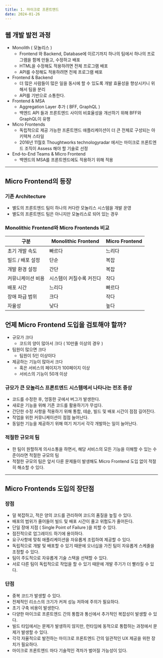 ```yaml
---
title: 1. 마이크로 프론트엔드
date: 2024-01-26
---
```

## 웹 개발 발전 과정
- Monolith ( 모놀리스 )
	- Frontend 와 Backend, Database에 이르기까지 하나의 팀에서 하나의 프로그램을 함께 만들고, 수정하고 배포
	- HTML을 수정해도 적용하려면 전체 프로그램 배포
	- API를 수정해도 적용하려면 전체 프로그램 배포
- Frontend & Backend
	- 더 많은 사람들이 많은 일을 동시에 할 수 있도록 개발 효율성을 향상시키니 위해서 팀을 분리
	- API를 기반으로 소통한다.
- Frontend & MSA
	- Aggregation Layer 추가 ( BFF, GraphQL )
	- 백엔드 API 들과 프론트엔드 사이의 비효율성을 개선하기 위해 BFF와 GraphQL이 유행
- Micro Frontends
	- 독립적으로 제공 가능한 프론트엔드 애플리케이션이 더 큰 전체로 구성되는 아키텍쳐 스타일
	- 2016년 11월호 Thoughtworks technologyradar 에서는 마이크로 프론트엔드 조직이 Assess 해야 할 기술로 선정
- End-to-End Teams & Micro Frontend
	- 백엔드의 MSA를 프론트엔드에도 적용하기 위해 적용

---
## Micro Frontend의 등장
### 기존 Architecture
- 별도의 프론트엔드 팀이 하나의 커다란 모놀리스 시스템을 개발 운영
- 별도의 프론트엔드 팀은 아니지만 모놀리스로 되어 있는 경우

### Monolithic Frontend와 Micro Frontends 비교
| 구분 | Monolithic Frontend | Micro Frontend |
| ---- | ---- | ---- |
| 초기 개발 속도 | 빠르다 | 느리다 |
| 빌드 / 배포 설정 | 단순 | 복잡 |
| 개발 환경 설정 | 간단 | 복잡 |
| 커뮤니케이션 비용 | 시스템이 커질수록 커진다 | 작다 |
| 배포 시간 | 느리다 | 빠르다 |
| 장애 파급 범위 | 크다 | 작다 |
| 자율성 | 낮다 | 높다 |
## 언제 Micro Frontend 도입을 검토해야 할까?
- 규모가 크다
	- 코드의 양이 많아서 크다 ( 10만줄 이상의 경우 )
- 팀원이 많으면 크다
	- 팀원이 5인 이상이다
- 제공하는 기능이 많아서 크다
	- 혹은 서비스의 페이지가 100페이지 이상
	- 서비스의 기능이 50개 이상

### 규모가 큰 모놀리스 프론트엔드 시스템에서 나타나는 전조 증상
- 코드를 수정한 후, 엉뚱한 곳에서 버그가 발생한다.
- 새로운 기능을 위해 기존 코드를 활용하기가 무섭다.
- 간단한 수정 사항을 적용하기 위해 통합, 테슽, 빌드 및 배포 시간이 점점 길어진다.
- 작업을 위한 커뮤니케이션이 점점 늘어난다.
- 동일한 기능을 제공하기 위해 여기 저기서 각각 개발하는 일이 늘어난다.

### 적절한 규모의 팀
- 한 팀이 원할하게 의사소통을 하면서, 해당 서비스의 모든 기능을 이해할 수 있는 수준이라면 적절한 규모의 팀
- 적절한 규모의 팀은 앞서 다룬 문제들이 발생해도 Micro Frontend 도입 없이 적절히 해소할 수 있다.


---
## Micro Frontends 도입의 장단점
### 장점
- 덜 복잡하고, 적은 양의 코드를 관리하여 코드의 품질을 높힐 수 있다.
- 배포의 범위가 줄어들어 빌드 및 배포 시간이 줄고 위험도가 줄어든다.
- 단일 장애 지점 ( Single Point of Failure )을 피할 수 있다.
- 점진적으로 업그레이드 하기에 용이하다.
- 요구사항에 맞춰 애플리케이션을 자유롭게 조립하여 제공할 수 있다.
- 독립적으로 개발 및 배포할 수 있기 때문에 오너십을 가진 팀이 자유롭게 스케줄을 조정할 수 있다.
- 팀이 주도적으로 자유롭게 기술 스택을 선택할 수 있다.
- 서로 다른 팀이 독립적으로 작업을 할 수 있기 때문에 개발 주기가 더 빨라질 수 있다.
### 단점
- 중복 코드가 발생할 수 있다.
- 전체적인 리소스의 크기가 커져 성능 저하에 주의가 필요하다.
- 초기 구축 비용이 발생한다.
- 다양한 마이크로 프론트엔드 간의 통합과 통신에서 추가적인 복잡성이 발생할 수 있다.
- 빌드 타임에서는 문제가 발생하지 않지만, 런타임에 동적으로 통합하는 과정에서 문제가 발생할 수 있다.
- 각각 자율적으로 발전하는 마이크로 프론트엔드 간의 일관적인 UX 제공을 위한 장치가 필요하다.
- 마이크로 프론트엔드 마다 기술적인 격차가 벌어질 가능성이 있다.
